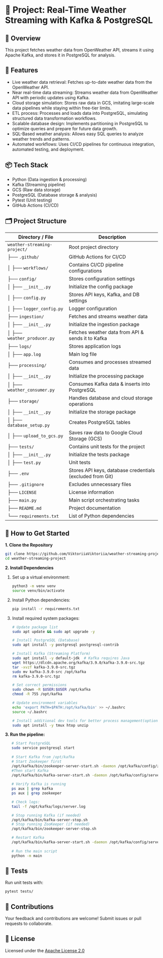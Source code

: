 # 📌 Project: Real-Time Weather Streaming with Kafka & PostgreSQL


## 🚀 Overview
This project fetches weather data from OpenWeather API, streams it using Apache Kafka, and stores it 
in PostgreSQL for analysis.


## 🔹 Features
- Live weather data retrieval: Fetches up-to-date weather data from the OpenWeather API.
- Near real-time data streaming: Streams weather data from OpenWeather API with periodic updates using Kafka.
- Cloud storage simulation: Stores raw data in GCS, imitating large-scale data pipelines while staying within 
  free-tier limits.
- ETL process: Processes and loads data into PostgreSQL, simulating structured data transformation workflows.
- Scalable database design: Implements partitioning in PostgreSQL to optimize queries and prepare for future 
  data growth.
- SQL-Based weather analysis: Allows easy SQL queries to analyze weather trends and patterns.
- Automated workflows: Uses CI/CD pipelines for continuous integration, automated testing, and deployment.


## 📦 Tech Stack
- Python (Data ingestion & processing)
- Kafka (Streaming pipeline)
- GCS (Raw data storage)
- PostgreSQL (Database storage & analysis)
- Pytest (Unit testing)
- GitHub Actions (CI/CD)


## 🗂️ Project Structure

| Directory / File              | Description                                               |
|-------------------------------|-----------------------------------------------------------|
| `weather-streaming-project/`  | Root project directory                                    |
| ├── `.github/`                | GitHub Actions for CI/CD                                  |
| │   ├── `workflows/`          | Contains CI/CD pipeline configurations                    |
| ├── `config/`                 | Stores configuration settings                             |
| │   ├── `__init__.py`         | Initialize the config package                             | 
| │   ├── `config.py`           | Stores API keys, Kafka, and DB settings                   |
| │   ├── `logger_config.py`    | Logger configuration                                      |
| ├── `ingestion/`              | Fetches and streams weather data                          |
| │   ├── `__init__.py`         | Initialize the ingestion package                          |
| │   ├── `weather_producer.py` | Fetches weather data from API & sends it to Kafka         |
| ├── `logs/`                   | Stores application logs                                   |
| │   ├── `app.log`             | Main log file                                             |
| ├── `processing/`             | Consumes and processes streamed data                      |
| │   ├── `__init__.py`         | Initialize the processing package                         |                         
| │   ├── `weather_consumer.py` | Consumes Kafka data & inserts into PostgreSQL             |
| ├── `storage/`                | Handles database and cloud storage operations             |
| │   ├── `__init__.py`         | Initialize the storage package                            |                                     
| │   ├── `database_setup.py`   | Creates PostgreSQL tables                                 |
| │   ├── `upload_to_gcs.py`    | Saves raw data to Google Cloud Storage (GCS)              |
| ├── `tests/`                  | Contains unit tests for the project                       |
| │   ├── `__init__.py`         | Initialize the tests package                              |
| │   ├── `test.py`             | Unit tests                                                |
| ├── `.env`                    | Stores API keys, database credentials (excluded from Git) |
| ├── `.gitignore`              | Excludes unnecessary files                                |
| ├── `LICENSE`                 | License information                                       |
| ├── `main.py`                 | Main script orchestrating tasks                           |
| ├── `README.md`               | Project documentation                                     |
| └── `requirements.txt`        | List of Python dependencies                               |

## 🚀 How to Get Started
**1. Clone the Repository**
   ```bash
   git clone https://github.com/ViktoriiaViktoriia/weather-streaming-project.git
   cd weather-streaming-project
   ```
**2. Install Dependencies**
   1. Set up a virtual environment:
      ```bash
      python3 -m venv venv
      source venv/bin/activate
      ```
   2. Install Python dependencies:
      ```bash
      pip install -r requirements.txt
      ```
   3. Install required system packages:
      ```bash
      # Update package list
      sudo apt update && sudo apt upgrade -y

      # Install PostgreSQL (Database)
      sudo apt install -y postgresql postgresql-contrib

      # Install Kafka (Streaming Platform)
      sudo apt install -y default-jdk  # Kafka requires Java
      wget https://dlcdn.apache.org/kafka/3.9.0/kafka-3.9.0-src.tgz
      tar -xvzf kafka-3.9.0-src.tgz
      sudo mv kafka-3.9.0-src /opt/kafka
      rm kafka-3.9.0-src.tgz
      
      # Set correct permissions
      sudo chown -R $USER:$USER /opt/kafka
      chmod -R 755 /opt/kafka
      
      # Update environment variables
      echo 'export PATH=$PATH:/opt/kafka/bin' >> ~/.bashrc
      source ~/.bashrc

      # Install additional dev tools for better process management(optional)
      sudo apt install -y tmux htop unzip
      ```
**3. Run the pipeline:**
   ```bash
      # Start PostgreSQL
      sudo service postgresql start
      
      # Start Kafka from /opt/kafka
      # Start Zookeeper first
      /opt/kafka/bin/zookeeper-server-start.sh -daemon /opt/kafka/config/zookeeper.properties
      #Then start Kafka
      /opt/kafka/bin/kafka-server-start.sh -daemon /opt/kafka/config/server.properties
      
      # Verify Kafka is running
      ps aux | grep kafka
      ps aux | grep zookeeper

      # Check logs:
      tail -f /opt/kafka/logs/server.log

      # Stop running Kafka (if needed)
      /opt/kafka/bin/kafka-server-stop.sh
      # Stop running ZooKeeper (if needed)
      /opt/kafka/bin/zookeeper-server-stop.sh

      # Restart Kafka
      /opt/kafka/bin/kafka-server-start.sh -daemon /opt/kafka/config/server.properties
      
      # Run the main script
      python -m main
   ```
## 🧪 Tests
Run unit tests with:
   ```bash
   pytest tests/
   ```

## 🤝 Contributions
Your feedback and contributions are welcome! Submit issues or pull requests to collaborate.

## 📜 License 
Licensed under the [Apache License 2.0](LICENSE)
